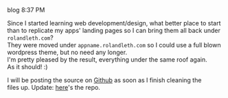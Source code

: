 blog
8:37 PM

Since I started learning web development/design, what better place to start than to replicate my apps' landing pages so I can bring them all back under `rolandleth.com`?  
They were moved under `appname.rolandleth.com` so I could use a full blown wordpress theme, but no need any longer.  
I'm pretty pleased by the result, everything under the same roof again.   
As it should! :)  
  
I will be posting the source on [Github](http://github.com/rolandleth) as soon as I finish cleaning the  
files up.  Update: [here](https://github.com/rolandleth/RLLandingPage)'s the repo.